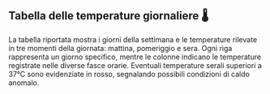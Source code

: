 ## Tabella delle temperature giornaliere 🌡️
La tabella riportata mostra i giorni della settimana e le temperature rilevate in tre momenti della giornata: mattina, pomeriggio e sera. Ogni riga rappresenta un giorno specifico, mentre le colonne indicano le temperature registrate nelle diverse fasce orarie. Eventuali temperature serali superiori a 37°C sono evidenziate in rosso, segnalando possibili condizioni di caldo anomalo.